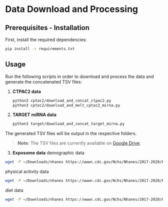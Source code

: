 # Data Download and Processing

## Prerequisites - Installation

First, install the required dependencies:

```bash
pip install -r requirements.txt
```

## Usage

Run the following scripts in order to download and process the data and generate the concatenated TSV files:

1. **CTPAC2 data**

   ```bash
   python3 cptac2/download_and_concat_ctpac2.py
   python3 cptac2/download_and_melt_cptac2_mirna.py
   ```

2. **TARGET miRNA data**

   ```bash
   python3 target/download_and_concat_target_mirna.py
   ```

The generated TSV files will be output in the respective folders.

> **Note:** The TSV files are currently available on [Google Drive](https://drive.google.com/drive/folders/1aGPg6hM5spdGACS-6wneKl2N1DHL2uOZ).

3. **Exposome data**
demographic data
```bash
wget -P ~/Downloads/nhanes https://wwwn.cdc.gov/Nchs/Nhanes/2017-2020/P_DEMO.xpt.txt
```

physical activity data
```bash
wget -P ~/Downloads/nhanes https://wwwn.cdc.gov/Nchs/Nhanes/2017-2020/P_PAQ.xpt.txt
```

diet data
```bash
wget -P ~/Downloads/nhanes https://wwwn.cdc.gov/Nchs/Nhanes/2017-2020/P_DR1IFF.xpt.txt
```

